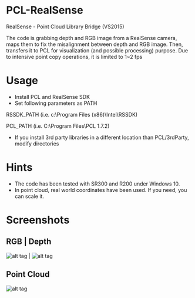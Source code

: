 # PCL-RealSense
RealSense - Point Cloud Library Bridge (VS2015)

The code is grabbing depth and RGB image from a RealSense camera, maps them to fix the misalignment between depth and RGB image. 
Then, transfers it to PCL for visualization (and possible processing) purpose. 
Due to intensive point copy operations, it is limited to 1~2 fps 

# Usage 
- Install PCL and RealSense SDK
- Set following parameters as PATH

RSSDK_PATH (i.e. c:\Program Files (x86)\Intel\RSSDK)

PCL_PATH (i.e. C:\Program Files\PCL 1.7.2)

- If you install 3rd party libraries in a different location than PCL/3rdParty, modify directories

# Hints 

- The code has been tested with SR300 and R200 under Windows 10.
- In point cloud, real world coordinates have been used. If you need, you can scale it.

# Screenshots 

## RGB  |  Depth
![alt tag](https://github.com/dBeker/PCL-RealSense/blob/master/images/rgb.png) | ![alt tag](https://github.com/dBeker/PCL-RealSense/blob/master/images/depth.png)

## Point Cloud
![alt tag](https://github.com/dBeker/PCL-RealSense/blob/master/images/pcl.png)
